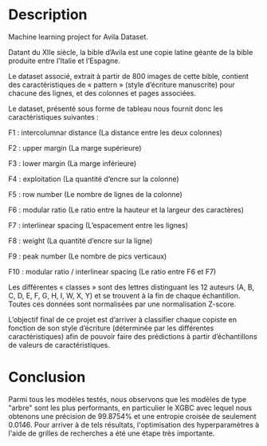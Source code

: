 # Description
Machine learning project for Avila Dataset.

Datant du XIIe siècle, la bible d’Avila est une copie latine géante de la bible produite entre l’Italie et l’Espagne.

Le dataset associé, extrait à partir de 800 images de cette bible, contient des caractéristiques de « pattern » (style d’écriture manuscrite) pour chacune des lignes, et des colonnes et pages associées.

Le dataset, présenté sous forme de tableau nous fournit donc les caractéristiques suivantes :

F1 : intercolumnar distance (La distance entre les deux colonnes)

F2 : upper margin (La marge supérieure)

F3 : lower margin (La marge inférieure)

F4 : exploitation (La quantité d’encre sur la colonne)

F5 : row number (Le nombre de lignes de la colonne)

F6 : modular ratio (Le ratio entre la hauteur et la largeur des caractères)

F7 : interlinear spacing (L’espacement entre les lignes)

F8 : weight (La quantité d’encre sur la ligne)

F9 : peak number (Le nombre de pics verticaux)

F10 : modular ratio / interlinear spacing (Le ratio entre F6 et F7)

Les différentes « classes » sont des lettres distinguant les 12 auteurs (A, B, C, D, E, F, G, H, I, W, X, Y) et se trouvent à la fin de chaque échantillon.
Toutes ces données sont normalisées par une normalisation Z-score.

L’objectif final de ce projet est d’arriver à classifier chaque copiste en fonction de son style d’écriture (déterminée par les différentes caractéristiques) afin de pouvoir faire des prédictions à partir d’échantillons de valeurs de caractéristiques.

# Conclusion

Parmi tous les modèles testés, nous observons que les modèles de type "arbre" sont les plus performants, en particulier le XGBC avec lequel nous obtenons une précision de 99.8754% et une entropie croisée de seulement 0.0146. Pour arriver à de tels résultats, l'optimisation des hyperparamètres à l'aide de grilles de recherches a été une étape très importante.
